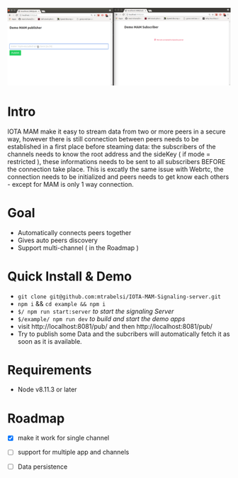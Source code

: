 ![demo mam](https://github.com/mtrabelsi/IOTA-MAM-Signaling-server/blob/master/demo.gif)



# Intro
IOTA MAM make it easy to stream data from two or more peers in a secure way, however there is still connection between peers needs to be established in a first place before steaming data:
the subscribers of the channels needs to know the root address and the sideKey ( if mode = restricted ), these informations needs to be sent to all subscribers BEFORE the connection take place. This is excatly the same issue with Webrtc, the connection needs to be initialized and peers needs to get know each others - except for MAM is only 1 way connection.

# Goal

- Automatically connects peers together
- Gives auto peers discovery
- Support multi-channel ( in the Roadmap )

# Quick Install & Demo

- `git clone git@github.com:mtrabelsi/IOTA-MAM-Signaling-server.git`
- `npm i` && `cd example && npm i`
- `$/ npm run start:server` *to start the signaling Server*
- `$/example/ npm run dev` *to build and start the demo apps*
- visit http://localhost:8081/pub/ and then http://localhost:8081/pub/
- Try to publish some Data and the subcribers will automatically fetch it as soon as it is available.

# Requirements

- Node v8.11.3 or later

# Roadmap

- [x] make it work for single channel
- [ ] support for multiple app and channels
- [ ] Data persistence



